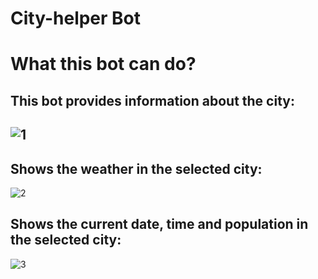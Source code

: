 # City-helper Bot

# What this bot can do?

## This bot provides information about the city:

## ![1](https://user-images.githubusercontent.com/85609406/148687684-e817dcd4-ff32-415a-9244-4e4372726e41.png)

## Shows the weather in the selected city:

![2](https://user-images.githubusercontent.com/85609406/148687748-1e1929e0-1d9d-4160-8ac7-fa7c1f7fd142.png)

## Shows the current date, time and population in the selected city:

![3](https://user-images.githubusercontent.com/85609406/148687758-153a73bf-4580-4818-a90e-8103e4e67645.png)
